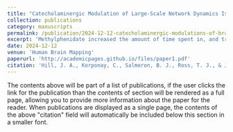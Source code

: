 ```yaml
---
title: "Catecholaminergic Modulation of Large-Scale Network Dynamics Is Tied to the Reconfiguration of Corticostriatal Connectivity"
collection: publications
category: manuscripts
permalink: /publication/2024-12-12-catecholaminergic-modulations-of-brain-networks
excerpt: 'Methylphenidate increased the amount of time spent in, and transitions to, network states involved in both external and internal attention — specifically the dorsal attention network state and default mode network state — suggesting that even at rest, methylphenidate may prime the brain to engage in both external or internal attentional states. Methylphenidate‐induced enhancement of time spent in the default mode network state was coupled to methylphenidate's rearrangement of striatal connectivity profiles with cortex.'
date: 2024-12-12
venue: 'Human Brain Mapping'
paperurl: 'http://academicpages.github.io/files/paper1.pdf'
citation: 'Hill, J. A., Korponay, C., Salmeron, B. J., Ross, T. J., & Janes, A. C. (2024). Catecholaminergic Modulation of Large-Scale Network Dynamics Is Tied to the Reconfiguration of Corticostriatal Connectivity. Human Brain Mapping, 45(17), e70086. https://doi.org/10.1002/hbm.70086'
---
```

The contents above will be part of a list of publications, if the user clicks the link for the publication than the contents of section will be rendered as a full page, allowing you to provide more information about the paper for the reader. When publications are displayed as a single page, the contents of the above "citation" field will automatically be included below this section in a smaller font.
